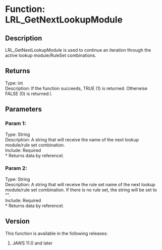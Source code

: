 # Function: LRL_GetNextLookupModule

## Description

LRL_GetNextLookupModule is used to continue an iteration through the
active lookup module/RuleSet combinations.

## Returns

Type: int\
Description: If the function succeeds, TRUE (1) is returned. Otherwise
FALSE (0) is returned.\

## Parameters

### Param 1:

Type: String\
Description: A string that will receive the name of the next lookup
module/rule set combination.\
Include: Required\
\* Returns data by reference\

### Param 2:

Type: String\
Description: A string that will receive the rule set name of the next
lookup module/rule set combination. If there is no rule set, the string
will be set to \"\".\
Include: Required\
\* Returns data by reference\

## Version

This function is available in the following releases:

1.  JAWS 11.0 and later
